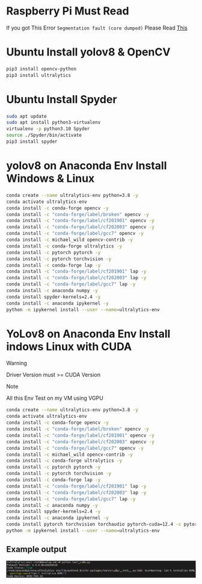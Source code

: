 # Raspberry Pi Must Read

If you got This Error `Segmentation fault (core dumped)` Please Read [This](https://github.com/ultralytics/ultralytics/issues/5274)

# Ubuntu Install yolov8 & OpenCV

```bash
pip3 install opencv-python
pip3 install ultralytics
```

# Ubuntu Install Spyder

```bash
sudo apt update
sudo apt install python3-virtualenv
virtualenv -p python3.10 Spyder
source ./Spyder/bin/activate
pip3 install spyder
```

# yolov8 on Anaconda Env Install Windows & Linux

```bash
conda create --name ultralytics-env python=3.8 -y
conda activate ultralytics-env
conda install -c conda-forge opencv -y
conda install -c "conda-forge/label/broken" opencv -y
conda install -c "conda-forge/label/cf201901" opencv -y
conda install -c "conda-forge/label/cf202003" opencv -y
conda install -c "conda-forge/label/gcc7" opencv -y
conda install -c michael_wild opencv-contrib -y
conda install -c conda-forge ultralytics -y
conda install -c pytorch pytorch -y
conda install -c pytorch torchvision -y
conda install -c conda-forge lap -y
conda install -c "conda-forge/label/cf201901" lap -y
conda install -c "conda-forge/label/cf202003" lap -y
conda install -c "conda-forge/label/gcc7" lap -y
conda install -c anaconda numpy -y
conda install spyder-kernels=2.4 -y
conda install -c anaconda ipykernel -y
python -m ipykernel install --user --name=ultralytics-env
```

# YoLov8 on Anaconda Env Install indows Linux with CUDA
> [!WARNING]
> Driver Version must >= CUDA Version

> [!NOTE]
> All this Env Test on my VM using VGPU
```bash
conda create --name ultralytics-env python=3.8 -y
conda activate ultralytics-env
conda install -c conda-forge opencv -y
conda install -c "conda-forge/label/broken" opencv -y
conda install -c "conda-forge/label/cf201901" opencv -y
conda install -c "conda-forge/label/cf202003" opencv -y
conda install -c "conda-forge/label/gcc7" opencv -y
conda install -c michael_wild opencv-contrib -y
conda install -c conda-forge ultralytics -y
conda install -c pytorch pytorch -y
conda install -c pytorch torchvision -y
conda install -c conda-forge lap -y
conda install -c "conda-forge/label/cf201901" lap -y
conda install -c "conda-forge/label/cf202003" lap -y
conda install -c "conda-forge/label/gcc7" lap -y
conda install -c anaconda numpy -y
conda install spyder-kernels=2.4 -y
conda install -c anaconda ipykernel -y
conda install pytorch torchvision torchaudio pytorch-cuda=12.4 -c pytorch-nightly -c nvidia
python -m ipykernel install --user --name=ultralytics-env
```

## Example output
![alt text](image.png)